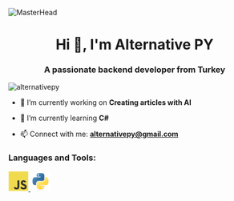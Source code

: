 ![MasterHead](http://e1.pxfuel.com/desktop-wallpaper/379/191/desktop-wallpaper-6-python-programming-python-language.jpg)
<h1 align="center">Hi 👋, I'm Alternative PY</h1>
<h3 align="center">A passionate backend developer from Turkey</h3>

<p align="left"> <img src="https://komarev.com/ghpvc/?username=alternativepy&label=Profile%20views&color=0e75b6&style=flat" alt="alternativepy" /> </p>

- 🔭 I’m currently working on **Creating articles with AI**

- 🌱 I’m currently learning **C#**

- 📫 Connect with me: **alternativepy@gmail.com**
<p align="left">
</p>

<h3 align="left">Languages and Tools:</h3>
<p align="left"> <a href="https://developer.mozilla.org/en-US/docs/Web/JavaScript" target="_blank" rel="noreferrer"> <img src="https://raw.githubusercontent.com/devicons/devicon/master/icons/javascript/javascript-original.svg" alt="javascript" width="40" height="40"/> </a> <a href="https://www.python.org" target="_blank" rel="noreferrer"> <img src="https://raw.githubusercontent.com/devicons/devicon/master/icons/python/python-original.svg" alt="python" width="40" height="40"/> </a> </p>



